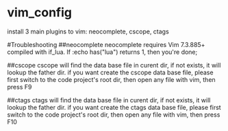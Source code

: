 # vim_config

install 3 main plugins to vim: neocomplete, cscope, ctags

#Troubleshooting
##neocomplete
neocomplete requires Vim 7.3.885+ compiled with if_lua. If :echo has("lua") returns 1, then you're done; 


##cscope
cscope will find the data base file in curent dir, if not exists, it will lookup the father dir.
if you want create the cscope data base file, please first switch to the code project's root dir,
then open any file with vim, then press F9

##ctags
ctags will find the data base file in curent dir, if not exists, it will lookup the father dir.
if you want create the ctags data base file, please first switch to the code project's root dir,
then open any file with vim, then press F10




